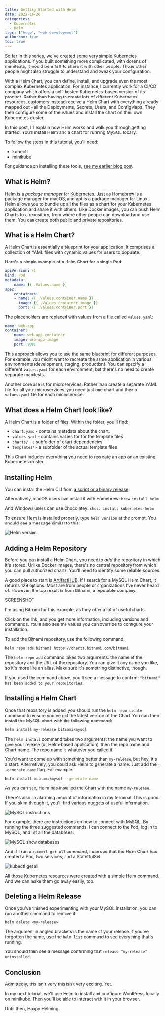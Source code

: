 ```yaml
---
title: Getting Started with Helm
date: 2022-10-26
categories:
  - Kubernetes
  - Helm
tags: ["hugo", "web development"]
authorbox: true
toc: true
---
```


So far in this series, we've created some very simple Kubernetes applications. If you built something more complicated, with dozens of manifests, it would be a faff to share it with other people. Those other people might also struggle to understand and tweak your configuration.

With a Helm Chart, you can define, install, and upgrade even the most complex Kubernetes application. For instance, I currently work for a CI/CD company which offers a self-hosted Kubernetes-based version of its product. Rather than having to create lots of different Kubernetes resources, customers instead receive a Helm Chart with everything already mapped out - all the Deployments, Secrets, Users, and ConfigMaps. They then configure some of the values and install the chart on their own Kubernetes cluster.

In this post, I'll explain how Helm works and walk you through getting started. You'll install Helm and a chart for running MySQL locally.

To follow the steps in this tutorial, you'll need:

- kubectl
- minikube

For guidance on installing these tools, [see my earlier blog post](https://www.catherinepope.com/kubernetes/2022/08/28/kubernetes-minikube.html).

## What is Helm?
[Helm](https://helm.sh/) is a *package manager* for Kubernetes. Just as Homebrew is a package manager for macOS, and apt is a package manager for Linux. Helm allows you to bundle up all the files as a chart for your Kubernetes application and share it with others. Like Docker images, you can push Helm Charts to a repository, from where other people can download and use them. You can create both public and private repositories.

## What is a Helm Chart?

A Helm Chart is essentially a blueprint for your application. It comprises a collection of YAML files with dynamic values for users to populate.

Here's a simple example of a Helm Chart for a single Pod:

``` yaml
apiVersion: v1
kind: Pod
metadata:
	name: {{ .Values.name }}
spec:
	containers:
	- name: {{ .Values.container.name }}
	  image: {{ .Values.container.image }}
	  port: {{ .Values.container.port }}
```

The placeholders are replaced with values from a file called `values.yaml`:

``` yaml
name: web-app
container:
	name: web-app-container
	image: web-app-image
	port: 9001
```

This approach allows you to use the same blueprint for different purposes. For example, you might want to recreate the same application in various environments (development, staging, production). You can specify a different `values.yaml` for each environment, but there's no need to create separate manifests. 

Another core use is for microservices. Rather than create a separate YAML file for all your microservices, you need just one chart and then a `values.yaml` file for each microservice.

## What does a Helm Chart look like?

A Helm Chart is a folder of files. Within the folder, you'll find:

- `Chart.yaml` - contains metadata about the chart.
- `values.yaml` - contains values for for the template files
- `charts/` - a subfolder of chart dependencies
- `templates/` - a subfolder of the actual template files

This Chart includes everything you need to recreate an app on an existing Kubernetes cluster.

## Installing Helm

You can install the Helm CLI from [a script or a binary release](https://helm.sh/docs/intro/install/ "https://helm.sh/docs/intro/install/").

Alternatively, macOS users can install it with Homebrew: `brew install helm`

And Windows users can use Chocolatey: `choco install kubernetes-helm`

To ensure Helm is installed properly, type `helm version` at the prompt. You should see a message similar to this:

![Helm version](/images/helm-version.png)

## Adding a Helm Repository

Before you can install a Helm Chart, you need to *add* the repository in which it's stored. Unlike Docker images, there's no central repository from which you can pull authorized charts. You'll need to identify some reliable sources.

A good place to start is [ArtifactHUB](https://artifacthub.io/).  If I search for a MySQL Helm Chart, it returns 129 options. Most are from people or organizations I've never heard of. However, the top result is from Bitnami, a reputable company.

SCREENSHOT

I'm using Bitnami for this example, as they offer a lot of useful charts. 

Click on the link, and you get more information, including versions and commands. You'll also see the values you can override to configure your installation.

To add the Bitnami repository, use the following command:

``` sh
helm repo add bitnami https://charts.bitnami.com/bitnami
```

The `helm repo add` command takes two arguments: the name of the repository and the URL of the repository. You can give it any name you like, so it's more like an alias. Make sure it's something distinctive, though.

If you used the command above, you'll see a message to confirm: `"bitnami" has been added to your repositories`.

## Installing a Helm Chart

Once that repository is added, you should run the `helm repo update` command to ensure you've got the latest version of the Chart. You can then install the MySQL chart with the following command:

``` sh
helm install my-release bitnami/mysql
```

The `helm install` command takes two arguments: the name you want to give your release (or Helm-based application), then the repo name and Chart name. The repo name is whatever you called it. 

You'd want to come up with something better than `my-release`, but hey, it's a start. Alternatively, you could ask Helm to generate a name. Just add the `--generate-name` flag. For example:

``` sh
helm install bitnami/mysql --generate-name
```

As you can see, Helm has installed the Chart with the name `my-release`.

There's also an alarming amount of information in my terminal. This is good. If you skim through it, you'll find various nuggets of useful information.

![MySQL instructions](/images/mysql-instructions.png)

For example, there are instructions on how to connect with MySQL. By running the three suggested commands, I can connect to the Pod, log in to MySQL, and list all the databases:

![MySQL show databases](/images/mysql-prompt.png)

And if I run a `kubectl get all` command, I can see that the Helm Chart has created a Pod, two services, and a StatetfulSet:

![kubectl get all](/images/kubectl-get-all.png)

All those Kubernetes resources were created with a simple Helm command. And we can make them go away easily, too.


## Deleting a Helm Release

Once you've finished experimenting with your MySQL installation, you can run another command to remove it:

`helm delete <my-release>`

The argument in angled brackets is the name of your release. If you've forgotten the name, use the `helm list` command to see everything that's running.

You should then see a message confirming that `release "my-release" uninstalled`.

## Conclusion

Admittedly, this isn't very this isn't very exciting. Yet. 

In my next tutorial, we'll use Helm to install and configure WordPress locally on minikube. Then you'll be able to interact with it in your browser.

Until then, Happy Helming.